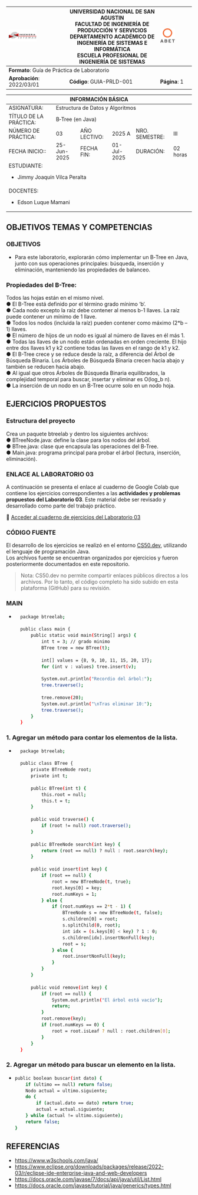 <div align="center">
<table>
    <theader>
        <tr>
            <td><img src="https://github.com/rescobedoq/pw2/blob/main/epis.png?raw=true" alt="EPIS" style="width:50%; height:auto"/></td>
            <th>
                <span style="font-weight:bold;">UNIVERSIDAD NACIONAL DE SAN AGUSTIN</span><br />
                <span style="font-weight:bold;">FACULTAD DE INGENIERÍA DE PRODUCCIÓN Y SERVICIOS</span><br />
                <span style="font-weight:bold;">DEPARTAMENTO ACADÉMICO DE INGENIERÍA DE SISTEMAS E INFORMÁTICA</span><br />
                <span style="font-weight:bold;">ESCUELA PROFESIONAL DE INGENIERÍA DE SISTEMAS</span>
            </th>
            <td><img src="https://github.com/rescobedoq/pw2/blob/main/abet.png?raw=true" alt="ABET" style="width:50%; height:auto"/></td>
        </tr>
    </theader>
    <tbody>
        <tr><td colspan="3"><span style="font-weight:bold;">Formato</span>: Guía de Práctica de Laboratorio</td></tr>
        <tr><td><span style="font-weight:bold;">Aprobación</span>:  2022/03/01</td><td><span style="font-weight:bold;">Código</span>: GUIA-PRLD-001</td><td><span style="font-weight:bold;">Página</span>: 1</td></tr>
    </tbody>
</table>
</div>


<table>
<theader>
<tr><th colspan="6">INFORMACIÓN BÁSICA</th></tr>
</theader>
<tbody>
<tr><td>ASIGNATURA:</td><td colspan="5">Estructura de Datos y Algoritmos</td></tr>
<tr><td>TÍTULO DE LA PRÁCTICA:</td><td colspan="5">B‐Tree (en Java)</td></tr>
<tr>
<td>NÚMERO DE PRÁCTICA:</td><td>03</td><td>AÑO LECTIVO:</td><td>2025 A</td><td>NRO. SEMESTRE:</td><td>III</td>
</tr>
<tr>
<td>FECHA INICIO::</td><td>25-Jun-2025</td><td>FECHA FIN:</td><td>01-Jul-2025</td><td>DURACIÓN:</td><td>02 horas</td>
</tr>
<tr><td colspan="6">ESTUDIANTE:
<ul>
<li>Jimmy Joaquín Vilca Peralta</li>
</ul>
</td>
</<tr>
</<tr>
<tr><td colspan="6">DOCENTES:
<ul>
<li>Edson Luque Mamani</li>
</ul>
</td>
</<tr>
</tdbody>
</table>


## OBJETIVOS TEMAS Y COMPETENCIAS

### OBJETIVOS

- Para este laboratorio, explorarán cómo implementar un B‐Tree en Java, junto con sus operaciones principales: búsqueda,
inserción y eliminación, manteniendo las propiedades de balanceo.

### Propiedades del B-Tree:
Todos las hojas están en el mismo nivel.  
● El B-Tree está definido por el término grado mínimo ‘b‘.  
● Cada nodo excepto la raíz debe contener al menos b-1 llaves. La raíz puede contener un mínimo de 1 llave.  
● Todos los nodos (incluida la raíz) pueden contener como máximo (2*b – 1) llaves.  
● El número de hijos de un nodo es igual al número de llaves en él más 1.  
● Todas las llaves de un nodo están ordenadas en orden creciente. El hijo entre dos llaves k1 y k2 contiene todas las llaves en el rango de k1 y k2.  
● El B-Tree crece y se reduce desde la raíz, a diferencia del Árbol de Búsqueda Binaria. Los Árboles de Búsqueda Binaria crecen hacia abajo y también se reducen hacia abajo.  
● Al igual que otros Árboles de Búsqueda Binaria equilibrados, la complejidad temporal para buscar, insertar y eliminar es O(log_b n).  
● La inserción de un nodo en un B-Tree ocurre solo en un nodo hoja.  

## EJERCICIOS PROPUESTOS
### Estructura del proyecto
Crea un paquete btreelab y dentro los siguientes archivos:  
● BTreeNode.java: define la clase para los nodos del árbol.  
● BTree.java: clase que encapsula las operaciones del B‐Tree.  
● Main.java: programa principal para probar el árbol (lectura, inserción, eliminación).  

### ENLACE AL LABORATORIO 03

A continuación se presenta el enlace al cuaderno de Google Colab que contiene los ejercicios correspondientes a las **actividades y problemas propuestos del Laboratorio 03**. Este material debe ser revisado y desarrollado como parte del trabajo práctico.

🔗 [Acceder al cuaderno de ejercicios del Laboratorio 03](https://colab.research.google.com/drive/1RNQ-0Ahra_caUuQPTx-oedzQEIdntowK?usp=sharing)

### CÓDIGO FUENTE

El desarrollo de los ejercicios se realizó en el entorno [CS50.dev](https://cs50.dev/), utilizando el lenguaje de programación Java.  
Los archivos fuente se encuentran organizados por ejercicios y fueron posteriormente documentados en este repositorio.

> Nota: CS50.dev no permite compartir enlaces públicos directos a los archivos. Por lo tanto, el código completo ha sido subido en esta plataforma (GitHub) para su revisión.

### MAIN
- ```sh
    package btreelab;
    
    public class main {
        public static void main(String[] args) {
            int t = 3; // grado minimo
            BTree tree = new BTree(t);
    
            int[] values = {8, 9, 10, 11, 15, 20, 17};
            for (int v : values) tree.insert(v);
    
            System.out.println("Recordio del árbol:");
            tree.traverse();
    
            tree.remove(20);
            System.out.println("\nTras eliminar 10:");
            tree.traverse();
        }
    }
  ```
  
### 1. Agregar un método para contar los elementos de la lista.
- ```sh
    package btreelab;
    
    public class BTree {
        private BTreeNode root;
        private int t;
    
        public BTree(int t) {
            this.root = null;
            this.t = t;
        }
    
        public void traverse() {
            if (root != null) root.traverse();
        }
    
        public BTreeNode search(int key) {
            return (root == null) ? null : root.search(key);
        }
    
        public void insert(int key) {
            if (root == null) {
                root = new BTreeNode(t, true);
                root.keys[0] = key;
                root.numKeys = 1;
            } else {
                if (root.numKeys == 2*t - 1) {
                    BTreeNode s = new BTreeNode(t, false);
                    s.children[0] = root;
                    s.splitChild(0, root);
                    int idx = (s.keys[0] < key) ? 1 : 0;
                    s.children[idx].insertNonFull(key);
                    root = s;
                } else {
                    root.insertNonFull(key);
                }
            }
        }
    
        public void remove(int key) {
            if (root == null) {
                System.out.println("El árbol está vacío");
                return;
            }
            root.remove(key);
            if (root.numKeys == 0) {
                root = root.isLeaf ? null : root.children[0];
            }
        }
    }
  ```

### 2. Agregar un método para buscar un elemento en la lista.
- ```sh
  public boolean buscar(int dato) {
      if (ultimo == null) return false;
      Nodo actual = ultimo.siguiente;
      do {
          if (actual.dato == dato) return true;
          actual = actual.siguiente;
      } while (actual != ultimo.siguiente);
      return false;
  }
  ```

## REFERENCIAS
- https://www.w3schools.com/java/
- https://www.eclipse.org/downloads/packages/release/2022-03/r/eclipse-ide-enterprise-java-and-web-developers
- https://docs.oracle.com/javase/7/docs/api/java/util/List.html
- https://docs.oracle.com/javase/tutorial/java/generics/types.html
